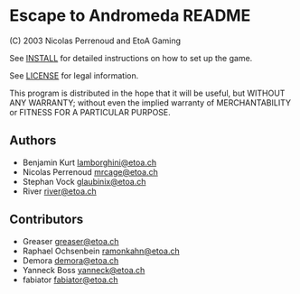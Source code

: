 Escape to Andromeda README
==========================

(C) 2003 Nicolas Perrenoud and EtoA Gaming

See [INSTALL](INSTALL.md) for detailed instructions on 
how to set up the game.

See [LICENSE](LICENSE.md) for legal information.

This program is distributed in the hope that it will be useful, 
but WITHOUT ANY WARRANTY; without even the implied warranty of 
MERCHANTABILITY or FITNESS FOR A PARTICULAR PURPOSE.

Authors
-------

 * Benjamin Kurt <lamborghini@etoa.ch>
 * Nicolas Perrenoud <mrcage@etoa.ch>
 * Stephan Vock <glaubinix@etoa.ch>
 * River <river@etoa.ch>

Contributors
------------

 * Greaser <greaser@etoa.ch>
 * Raphael Ochsenbein <ramonkahn@etoa.ch>
 * Demora <demora@etoa.ch>
 * Yanneck Boss <yanneck@etoa.ch>
 * fabiator <fabiator@etoa.ch>
